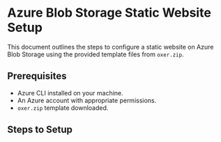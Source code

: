 # Azure Blob Storage Static Website Setup

This document outlines the steps to configure a static website on Azure Blob Storage using the provided template files from `oxer.zip`.

## Prerequisites
- Azure CLI installed on your machine.
- An Azure account with appropriate permissions.
- `oxer.zip` template downloaded.

## Steps to Setup
